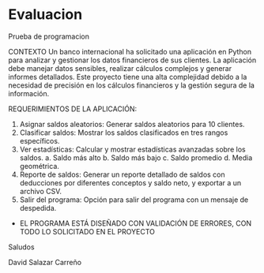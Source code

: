 # Evaluacion
Prueba de programacion

CONTEXTO
Un banco internacional ha solicitado una aplicación en Python para analizar y gestionar los datos financieros de sus clientes. La aplicación debe manejar datos sensibles, realizar cálculos complejos y generar informes detallados. Este proyecto tiene una alta complejidad debido a la necesidad de precisión en los cálculos financieros y la gestión segura de la información.

REQUERIMIENTOS DE LA APLICACIÓN:
1.	Asignar saldos aleatorios: Generar saldos aleatorios para 10 clientes.
2.	Clasificar saldos: Mostrar los saldos clasificados en tres rangos específicos.
3.	Ver estadísticas: Calcular y mostrar estadísticas avanzadas sobre los saldos.
  a.	Saldo más alto
  b.	Saldo más bajo
  c.	Saldo promedio
  d.	Media geométrica.
4.	Reporte de saldos: Generar un reporte detallado de saldos con deducciones por diferentes conceptos y saldo neto, y exportar a un archivo CSV.
5.  Salir del programa: Opción para salir del programa con un mensaje de despedida.

* EL PROGRAMA ESTÁ DISEÑADO CON VALIDACIÓN DE ERRORES, CON TODO LO SOLICITADO EN EL PROYECTO


Saludos

David Salazar Carreño
